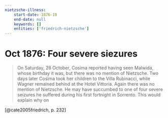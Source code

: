 ```yaml
---
nietzsche-illness:
    start-date: 1876-10
    end-date: null
    keywords: []
    entities: ['friedrich-nietzsche']
---
```


# Oct 1876: Four severe siezures

> On Saturday, 28 October, Cosima reported having seen Malwida, whose birthday
> it was, but there was no mention of Nietzsche. Two days later Cosima took her
> children to the Villa Rubinacci, while Wagner remained behind at the Hotel
> Vittoria. Again there was no mention of Nietzsche. He may have succumbed to
> one of four severe seizures he suffered during his first fortnight in
> Sorrento. This would explain why on

[@cate2005friedrich, p. 232]
